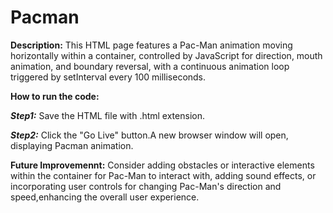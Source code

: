 # Pacman

**Description:**
This HTML page features a Pac-Man animation moving horizontally within a container, controlled by JavaScript for direction, mouth animation, and boundary reversal, with a continuous animation loop triggered by setInterval every 100 milliseconds.

**How to run the code:**

***Step1:*** Save the HTML file with .html extension.

***Step2:*** Click the "Go Live" button.A new browser window will open, displaying Pacman animation.

**Future Improvemennt:**
Consider adding obstacles or interactive elements within the container for Pac-Man to interact with, adding sound effects, or incorporating user controls for changing Pac-Man's direction and speed,enhancing the overall user experience.
